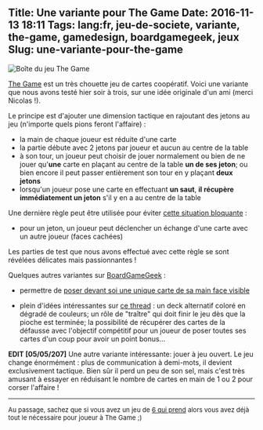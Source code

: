 Title: Une variante pour The Game
Date: 2016-11-13 18:11
Tags: lang:fr, jeu-de-societe, variante, the-game, gamedesign, boardgamegeek, jeux
Slug: une-variante-pour-the-game
---
![Boîte du jeu The Game](images/2016/11/TheGame.png)

[The Game](//www.trictrac.net/jeu-de-societe/the-game-1) est un très chouette jeu de cartes coopératif. Voici une variante que nous avons testé hier soir à trois, sur une idée originale d'un ami (merci Nicolas !).

Le principe est d'ajouter une dimension tactique en rajoutant des jetons au jeu (n'importe quels pions feront l'affaire) :

- la main de chaque joueur est réduite d'une carte
- la partie débute avec 2 jetons par joueur et aucun au centre de la table
- à son tour, un joueur peut choisir de jouer normalement ou bien de ne jouer qu'**une** carte en plaçant au centre de la table **un de ses jeton**; ou bien encore il peut passer entièrement son tour en y plaçant **deux jetons**
- lorsqu'un joueur pose une carte en effectuant **un saut**, **il récupère immédiatement un jeton** s'il y en a au centre de la table

Une dernière règle peut être utilisée pour éviter [cette situation bloquante](//boardgamegeek.com/article/24207068) :

- pour un jeton, un joueur peut déclencher un échange d'une carte avec un autre joueur (faces cachées)

Les parties de test que nous avons effectué avec cette règle se sont révélées délicates mais passionnantes !

Quelques autres variantes sur [BoardGameGeek](//boardgamegeek.com/boardgame/173090/game/forums/0) :

- permettre de [poser devant soi une unique carte de sa main face visible](//boardgamegeek.com/thread/1372665/single-card-sharing-add-more-cooperation)

- plein d'idées intéressantes sur [ce thread](//boardgamegeek.com/thread/1397090/ideas-variantsexpansionschanges-game) : un deck alternatif coloré en dégradé de couleurs; un rôle de "traître" qui doit finir le jeu dès que la pioche est terminée; la possibilité de récupérer des cartes de la défausse avec l'objectif compétitif pour un joueur de poser toutes ses cartes d'un coup pour avoir un point bonus...

**EDIT [05/05/207]** Une autre variante intéressante: jouer à jeu ouvert. Le jeu change énormément : plus de communication à demi-mots, il devient exclusivement tactique. Bien sûr il perd un peu de son sel, mais c'est très amusant à essayer en réduisant le nombre de cartes en main de 1 ou 2 pour corser l'affaire !

---

<div style="font-size: small">Au passage, sachez que si vous avez un jeu de <a href="//www.trictrac.net/jeu-de-societe/6-qui-prend-0">6 qui prend</a> alors vous avez déjà tout le nécessaire pour joueur à The Game ;)</div>
